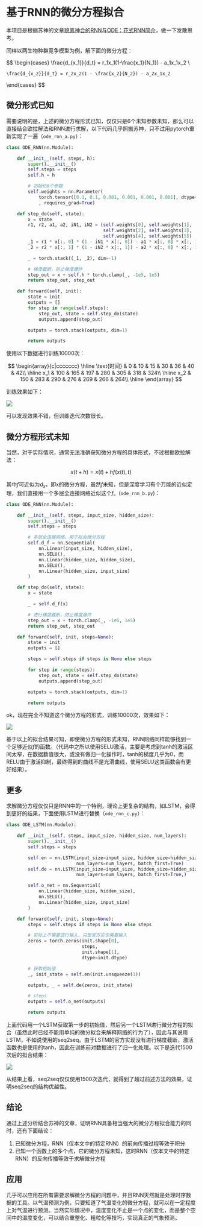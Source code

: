 # 基于RNN的微分方程拟合

本项目是根据苏神的文章[貌离神合的RNN与ODE：花式RNN简介](https://spaces.ac.cn/archives/5643)，做一下发散思考。

同样以两生物种群竞争模型为例，解下面的微分方程：

$$ \begin{cases}
    \frac{d_{x_1}}{d_t} = r_1x_1(1-\frac{x_1}{N_1}) - a_1x_1x_2 \\

    \frac{d_{x_2}}{d_t} = r_2x_2(1 - \frac{x_2}{N_2}) - a_2x_1x_2
\end{cases}  $$

## 微分形式已知

需要说明的是，上述的微分方程形式已知，仅仅只是6个未知参数未知，那么可以直接结合欧拉解法和RNN进行求解，以下代码几乎照搬苏神，只不过用pytorch重新实现了一遍（`ode_rnn_a.py`）：

```py
class ODE_RNN(nn.Module):

    def __init__(self, steps, h):
        super().__init__()
        self.steps = steps
        self.h = h

        # 初始化6个参数
        self.weights = nn.Parameter(
            torch.tensor([0.1, 0.1, 0.001, 0.001, 0.001, 0.001], dtype=torch.float32)
            , requires_grad=True)

    def step_do(self, state):
        x = state
        r1, r2, a1, a2, iN1, iN2 = (self.weights[0], self.weights[1],
                                    self.weights[2], self.weights[3],
                                    self.weights[4], self.weights[5])
        _1 = r1 * x[:, 0] * (1 - iN1 * x[:, 0]) - a1 * x[:, 0] * x[:, 1]
        _2 = r2 * x[:, 1] * (1 - iN2 * x[:, 1]) - a2 * x[:, 0] * x[:, 1]

        _ = torch.stack((_1, _2), dim=-1)

        # 梯度截断，防止梯度爆炸
        step_out = x + self.h * torch.clamp(_, -1e5, 1e5)
        return step_out, step_out

    def forward(self, init):
        state = init
        outputs = []
        for step in range(self.steps):
            step_out, state = self.step_do(state)
            outputs.append(step_out)

        outputs = torch.stack(outputs, dim=1)

        return outputs
```

使用以下数据进行训练10000次：

$$
\begin{array}{c|ccccccc} 
\hline 
\text{时间} & 0 & 10 & 15 & 30 & 36 & 40 & 42\\ 
\hline 
x_1 & 100 & 165 & 197 & 280 & 305 & 318 & 324\\ 
\hline 
x_2 & 150 & 283 & 290 & 276 & 269 & 266 & 264\\ 
\hline 
\end{array}
$$

训练效果如下：

<img src="assets/ode_a.png">

可以发现效果不错，但训练迭代次数很长。

## 微分方程形式未知

当然，对于实际情况，通常无法准确获知微分方程的具体形式，不过根据欧拉解法：

$$ x(t+h) = x(t) + hf(x(t), t)  $$

其中$f$可近似为$d_x$，即x的微分方程，虽然$f$未知，但是深度学习有个万能的近似定理，我们直接用一个多层全连接网络近似这个$f$。(`ode_rnn_b.py`)：

```py
class ODE_RNN(nn.Module):

    def __init__(self, steps, input_size, hidden_size):
        super().__init__()
        self.steps = steps

        # 多层全连接网络，用于拟合微分方程
        self.d_f = nn.Sequential(
            nn.Linear(input_size, hidden_size),
            nn.SELU(),
            nn.Linear(hidden_size, hidden_size),
            nn.SELU(),
            nn.Linear(hidden_size, input_size)
        )

    def step_do(self, state):
        x = state

        _ = self.d_f(x)

        # 进行梯度截断，防止梯度爆炸
        step_out = x + torch.clamp(_, -1e5, 1e5)
        return step_out, step_out

    def forward(self, init, steps=None):
        state = init
        outputs = []

        steps = self.steps if steps is None else steps

        for step in range(steps):
            step_out, state = self.step_do(state)
            outputs.append(step_out)

        outputs = torch.stack(outputs, dim=1)

        return outputs
```

ok，现在完全不知道这个微分方程的形式，训练10000次，效果如下：

<img src="assets/ode_b.png">

基于以上的拟合结果可知，即使微分方程的形式未知，RNN网络同样能够找到一个足够近似$f$的函数。（代码中之所以使用SELU激活，主要是考虑到tanh的激活区间太窄，在数据数值很大，或没有做归一化操作时，tanh的梯度几乎为0，而RELU由于激活抑制，最终得到的曲线不是光滑曲线，使用SELU这类函数会有更好结果）。

## 更多

求解微分方程仅仅只是RNN中的一个特例，理论上更复杂的结构，如LSTM，会得到更好的结果，下面使用LSTM进行替换（`ode_rnn_c.py`）：

```py
class ODE_LSTM(nn.Module):

    def __init__(self, steps, input_size, hidden_size, num_layers):
        super().__init__()
        self.steps = steps

        self.en = nn.LSTM(input_size=input_size, hidden_size=hidden_size,
                          num_layers=num_layers, batch_first=True)
        self.de = nn.LSTM(input_size=input_size, hidden_size=hidden_size,
                          num_layers=num_layers, batch_first=True,)

        self.o_net = nn.Sequential(
            nn.Linear(hidden_size, hidden_size),
            nn.SELU(),
            nn.Linear(hidden_size, input_size)
        )

    def forward(self, init, steps=None):
        steps = self.steps if steps is None else steps

        # 实际上不需要进行输入，只是官方实现需要输入
        zeros = torch.zeros(init.shape[0],
                            steps,
                            init.shape[1],
                            dtype=init.dtype)

        # 获取初始值
        _, init_state = self.en(init.unsqueeze(1))

        outputs, _ = self.de(zeros, init_state)

        # steps
        outputs = self.o_net(outputs)

        return outputs
```

上面代码用一个LSTM获取第一步的初始值，然后另一个LSTM进行微分方程的拟合（虽然此时已经不能用单纯的微分拟合来解释网络的行为了），因此与其说用LSTM，不如说使用的seq2seq。由于LSTM的官方实现没有进行梯度截断，激活函数也是使用的tanh，因此在训练前对数据进行了归一化处理。以下是迭代1500次后的拟合结果：

<img src="assets/ode_c.png">

从结果上看，seq2seq仅仅使用1500次迭代，就得到了超过前述方法的效果，证明seq2seq的结构优越性。

## 结论

通过上述分析结合苏神的文章，证明RNN具备相当强大的微分方程拟合能力的同时，还有下面结论：

1. 已知微分方程，RNN（仅本文中的特定RNN）的前向传播过程等效于积分
2. 已知一个函数上的多个点，它的微分方程未知，这时RNN（仅本文中的特定RNN）的反向传播等效于求解微分方程

## 应用

几乎可以应用在所有需要求解微分方程的问题中，并且RNN天然就是处理时序数据的工具。以气温预测为例，只要知道了气温变化的微分方程，就可以在一定程度上对气温进行预测。当然实际情况中，温度变化不止是一个点的变化，而是整个空间中的温度变化，可以结合重整化、粗粒化等技巧，实现真正的气象预测。

